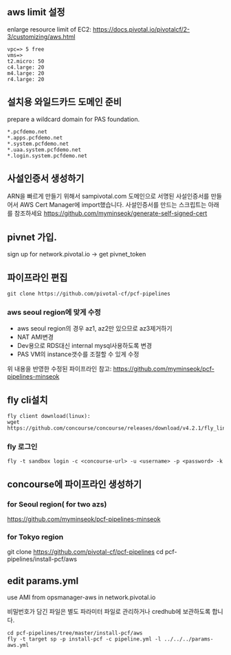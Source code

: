 
## aws limit 설정
enlarge resource limit of EC2:
https://docs.pivotal.io/pivotalcf/2-3/customizing/aws.html
```
vpc=> 5 free
vms=>
t2.micro: 50
c4.large: 20
m4.large: 20
r4.large: 20
```

## 설치용 와일드카드 도메인 준비
prepare a wildcard domain for PAS foundation.
```
*.pcfdemo.net
*.apps.pcfdemo.net
*.system.pcfdemo.net
*.uaa.system.pcfdemo.net
*.login.system.pcfdemo.net
```

## 사설인증서 생성하기
ARN을 빠르게 만들기 위해서 sampivotal.com 도메인으로 서명된 사설인증서를 만들어서 AWS Cert Manager에 import했습니다.
사설인증서를 만드는 스크립트는 아래를 참조하세요
https://github.com/myminseok/generate-self-signed-cert


## pivnet 가입.
sign up for network.pivotal.io -> get pivnet_token



## 파이프라인 편집

~~~
git clone https://github.com/pivotal-cf/pcf-pipelines
~~~

### aws seoul region에 맞게 수정
- aws seoul region의 경우 az1, az2만 있으므로 az3제거하기
- NAT AMI변경
- Dev용으로 RDS대신 internal mysql사용하도록 변경
- PAS VM의 instance갯수를 조절할 수 있게 수정

위 내용을 반영한 수정된 파이프라인 참고: https://github.com/myminseok/pcf-pipelines-minseok


## fly cli설치
~~~
fly client download(linux):
wget https://github.com/concourse/concourse/releases/download/v4.2.1/fly_linux_amd64
~~~

### fly 로그인

~~~
fly -t sandbox login -c <concourse-url> -u <username> -p <password> -k 
~~~

## concourse에 파이프라인 생성하기

### for Seoul region( for two azs)
https://github.com/myminseok/pcf-pipelines-minseok

### for Tokyo region
git clone https://github.com/pivotal-cf/pcf-pipelines
cd pcf-pipelines/install-pcf/aws

## edit params.yml
use AMI from opsmanager-aws in network.pivotal.io

비밀번호가 담긴 파일은 별도 파라미터 파일로 관리하거나 credhub에 보관하도록 합니다.
~~~
cd pcf-pipelines/tree/master/install-pcf/aws
fly -t target sp -p install-pcf -c pipeline.yml -l ../../../params-aws.yml
~~~



